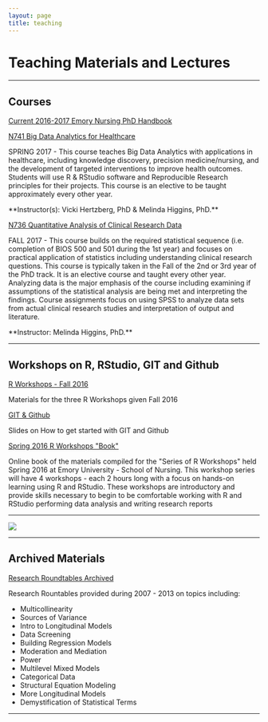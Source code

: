 ```yaml
---
layout: page
title: teaching
---
```


# Teaching Materials and Lectures

<hr/>

## Courses

[Current 2016-2017 Emory Nursing PhD Handbook](http://www.nursing.emory.edu/_includes/documents/site-wide/handbooks/2016-17_phd_handbook.pdf)

<p>
 <a class="redbutton" href="https://melindahiggins2000.github.io/N741bigdata/" target="_blank">N741 Big Data Analytics for Healthcare</a> 
</p>
<p>
SPRING 2017 - This course teaches Big Data Analytics with applications in healthcare, including knowledge discovery, precision medicine/nursing, and the development of targeted interventions to improve health outcomes. Students will use R & RStudio software and Reproducible Research principles for their projects. This course is an elective to be taught approximately every other year. 
</p>
**Instructor(s): Vicki Hertzberg, PhD & Melinda Higgins, PhD.**

<p>
 <a class="redbutton" href="{{ site.url }}/teaching/" target="_blank">N736 Quantitative Analysis of Clinical Research Data</a> 
</p>
<p>
FALL 2017 - This course builds on the required statistical sequence (i.e. completion of BIOS 500 and 501 during the 1st year) and focuses on practical application of statistics including understanding clinical research questions. This course is typically taken in the Fall of the 2nd or 3rd year of the PhD track. It is an elective course and taught every other year. Analyzing data is the major emphasis of the course including examining if assumptions of the statistical analysis are being met and interpreting the findings.  Course assignments focus on using SPSS to analyze data sets from actual clinical research studies and interpretation of output and literature. 
</p>
**Instructor: Melinda Higgins, PhD.**

<hr/>

## Workshops on R, RStudio, GIT and Github

<p>
 <a class="redbutton" href="{{ site.url }}/teaching/RWorkshopsFall2016" target="_blank">R Workshops - Fall 2016</a> 
</p>
<p>
Materials for the three R Workshops given Fall 2016
</p>

<p>
 <a class="redbutton" href="{{ site.url }}/teaching/CDCslidesMar2016" target="_blank">GIT & Github</a> 
</p>
<p>
Slides on How to get started with GIT and Github
</p>

<p>
 <a class="redbutton" href="https://www.gitbook.com/book/melindahiggins2000/a-series-of-r-workshops/details" target="_blank">Spring 2016 R Workshops "Book"</a>
</p>
<p>
Online book of the materials compiled for the "Series of R Workshops" held Spring 2016 at Emory University - School of Nursing. This workshop series will have 4 workshops - each 2 hours long with a focus on hands-on learning using R and RStudio. These workshops are introductory and provide skills necessary to begin to be comfortable working with R and RStudio performing data analysis and writing research reports
</p>

<hr/>

<a href="{{ site.url }}/teaching/RR" target="_blank"><img class="centered" src="{{ site.url }}/images/website/sky01.jpg"/></a>

<hr/>

## Archived Materials

<p>
 <a class="redbutton" href="{{ site.url }}/teaching/RR">Research Roundtables Archived</a>
</p>

Research Rountables provided during 2007 - 2013 on topics including: 

* Multicollinearity 
* Sources of Variance
* Intro to Longitudinal Models
* Data Screening
* Building Regression Models
* Moderation and Mediation
* Power
* Multilevel Mixed Models
* Categorical Data
* Structural Equation Modeling
* More Longitudinal Models
* Demystification of Statistical Terms

<hr/>



